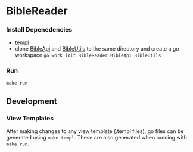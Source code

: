 # BibleReader

### Install Depenedencies

- [templ](https://templ.guide/quick-start/installation)
- clone [BibleApi](https://github.com/bryankenote/bibleapi) and [BibleUtils](https://github.com/bryankenote/bibleutils) to the same directory and create a go workspace `go work init BibleReader BibleApi BibleUtils`

### Run

```
make run
```

## Development

### View Templates

After making changes to any view template (.templ files), go files can be generated using `make templ`. These are also generated when running with `make run`.
